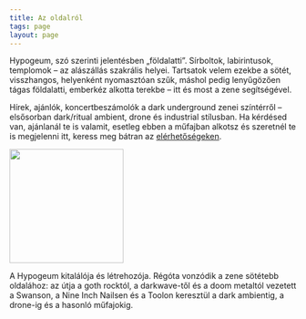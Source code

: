 ```yaml
---
title: Az oldalról
tags: page
layout: page
---
```


Hypogeum, szó szerinti jelentésben „földalatti”. Sírboltok, labirintusok, templomok – az alászállás szakrális helyei. Tartsatok velem ezekbe a sötét, visszhangos, helyenként nyomasztóan szűk, máshol pedig lenyűgözően tágas földalatti, emberkéz alkotta terekbe – itt és most a zene segítségével.

Hírek, ajánlók, koncertbeszámolók a dark underground zenei színtérről – elsősorban dark/ritual ambient, drone és industrial stílusban. Ha kérdésed van, ajánlanál te is valamit, esetleg ebben a műfajban alkotsz és szeretnél te is megjelenni itt, keress meg bátran az [elérhetőségeken](/contact).



<div class="profile">
    <!-- <h2 class="profile__title">Rólam</h2> -->
    <div class="profile__content">
        <img class="profile__image" src="/img/profile.jpg" width="200">
        <p class="profile__text">A Hypogeum kitalálója és létrehozója. Régóta vonzódik a zene sötétebb oldalához: az útja a goth rocktól, a darkwave-től és a doom metaltól vezetett a Swanson, a Nine Inch Nailsen és a Toolon keresztül a dark ambientig, a drone-ig és a hasonló műfajokig.</p>
    </div>
</div>